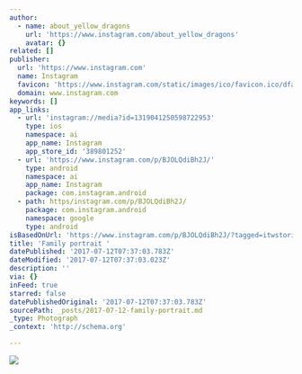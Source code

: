 ```yaml
---
author:
  - name: about_yellow_dragons
    url: 'https://www.instagram.com/about_yellow_dragons'
    avatar: {}
related: []
publisher:
  url: 'https://www.instagram.com'
  name: Instagram
  favicon: 'https://www.instagram.com/static/images/ico/favicon.ico/dfa85bb1fd63.ico'
  domain: www.instagram.com
keywords: []
app_links:
  - url: 'instagram://media?id=1319041250598722953'
    type: ios
    namespace: ai
    app_name: Instagram
    app_store_id: '389801252'
  - url: 'https://www.instagram.com/p/BJOLQdiBh2J/'
    type: android
    namespace: ai
    app_name: Instagram
    package: com.instagram.android
  - path: https/instagram.com/p/BJOLQdiBh2J/
    package: com.instagram.android
    namespace: google
    type: android
isBasedOnUrl: 'https://www.instagram.com/p/BJOLQdiBh2J/?tagged=itwstories'
title: 'Family portrait '
datePublished: '2017-07-12T07:37:03.783Z'
dateModified: '2017-07-12T07:37:03.023Z'
description: ''
via: {}
inFeed: true
starred: false
datePublishedOriginal: '2017-07-12T07:37:03.783Z'
sourcePath: _posts/2017-07-12-family-portrait.md
_type: Photograph
_context: 'http://schema.org'

---
```

![](https://imgflo.herokuapp.com/graph/2b2431f8e7ba7b0/6d1a96302b644ac1a10a6e740f29e8ae/noop.jpg?input=https%3A%2F%2Fscontent.cdninstagram.com%2Ft51.2885-15%2Fs640x640%2Fsh0.08%2Fe35%2F14052171_1148276455247000_720748308_n.jpg)